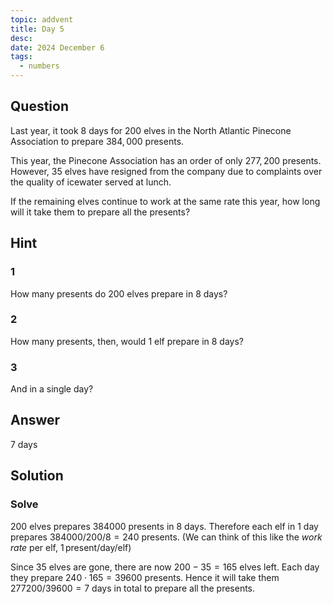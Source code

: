 ```yaml
---
topic: addvent
title: Day 5
desc: 
date: 2024 December 6
tags:
  - numbers
---
```



## Question

Last year, it took $8$ days for $200$ elves in the North Atlantic Pinecone Association to prepare $384,000$ presents.

This year, the Pinecone Association has an order of only $277,200$ presents. However, $35$ elves have resigned from the company due to complaints over the quality of icewater served at lunch.

If the remaining elves continue to work at the same rate this year, how long will it take them to prepare all the presents?


## Hint

### 1
How many presents do 200 elves prepare in 8 days?

### 2
How many presents, then, would 1 elf prepare in 8 days?

### 3
And in a single day?


## Answer
7 days


## Solution

### Solve
$200$ elves prepares $384000$ presents in $8$ days. Therefore each elf in 1 day prepares $384000 / 200 / 8 = 240$ presents. (We can think of this like the *work rate* per elf, $1 \, \text{present} / \text{day} / \text{elf}$)

Since $35$ elves are gone, there are now $200 - 35 = 165$ elves left. Each day they prepare $240 \cdot 165 = 39600$ presents. Hence it will take them $277200 / 39600 = 7$ days in total to prepare all the presents.
